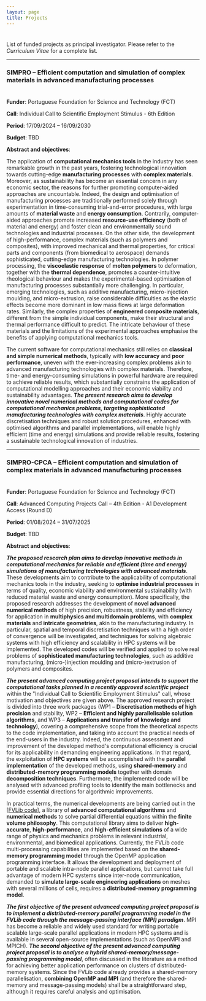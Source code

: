 ```yaml
---
layout: page
title: Projects
---
```


<p style="margin-bottom:1cm;"></p>

<div class="message">
  List of funded projects as principal investigator. Please refer to the <i>Curriculum Vitae</i> for a complete list.
</div>

---

### SIMPRO – Efficient computation and simulation of complex materials in advanced manufacturing processes

<p style="margin-bottom:1cm;"></p>

**Funder**: Portuguese Foundation for Science and Technology (FCT)

**Call**: Individual Call to Scientific Employment Stimulus - 6th Edition

**Period**: 17/09/2024 – 16/09/2030

**Budget**: TBD

**Abstract and objectives**:

The application of **computational mechanics tools** in the industry has seen remarkable growth in the past years, fostering technological innovation towards cutting-edge **manufacturing processes** with **complex materials**. Moreover, as sustainability has become an essential concern in any economic sector, the reasons for further promoting computer-aided approaches are uncountable. Indeed, the design and optimisation of manufacturing processes are traditionally performed solely through experimentation in time-consuming trial-and-error procedures, with large amounts of **material waste** and **energy consumption**. Contrarily, computer-aided approaches promote increased **resource-use efficiency** (both of material and energy) and foster clean and environmentally sound technologies and industrial processes. On the other side, the development of high-performance, complex materials (such as polymers and composites), with improved mechanical and thermal properties, for critical parts and components (from biomedical to aerospace) demands sophisticated, cutting-edge manufacturing technologies. In polymer processing, the **viscoelastic response** of **molten polymers** to deformation, together with the **thermal dependence**, promotes a counter-intuitive rheological behaviour and makes the experimental-based optimisation of manufacturing processes substantially more challenging. In particular, emerging technologies, such as additive manufacturing, micro-injection moulding, and micro-extrusion, raise considerable difficulties as the elastic effects become more dominant in low mass flows at large deformation rates. Similarly, the complex properties of **engineered composite materials**, different from the simple individual components, make their structural and thermal performance difficult to predict. The intricate behaviour of these materials and the limitations of the experimental approaches emphasise the benefits of applying computational mechanics tools.

The current so ftware for computational mechanics still relies on **classical and simple numerical methods**, typically with **low accuracy** and **poor performance**, uneven with the ever-increasing complex problems akin to advanced manufacturing technologies with complex materials. Therefore, time- and energy-consuming simulations in powerful hardware are required to achieve reliable results, which substantially constrains the application of computational modelling approaches and their economic viability and sustainability advantages. **_The present research aims to develop innovative novel numerical methods and computational codes for computational mechanics problems, targeting sophisticated manufacturing technologies with complex materials_**. Highly accurate discretisation techniques and robust solution procedures, enhanced with optimised algorithms and parallel implementations, will enable highly efficient (time and energy) simulations and provide reliable results, fostering a sustainable technological innovation of industries.

---

### SIMPRO-CPCA – Efficient computation and simulation of complex materials in advanced manufacturing processes

<p style="margin-bottom:1cm;"></p>

**Funder**: Portuguese Foundation for Science and Technology (FCT)

**Call**: Advanced Computing Projects Call – 4th Edition - A1 Development Access (Round D)

**Period**: 01/08/2024 – 31/07/2025

**Budget**: TBD

**Abstract and objectives**:

**_The proposed research plan aims to develop innovative methods in computational mechanics for reliable and efficient (time and energy) simulations of manufacturing technologies with advanced materials_**. These developments aim to contribute to the applicability of computational mechanics tools in the industry, seeking to **optimise industrial processes** in terms of quality, economic viability and environmental sustainability (with reduced material waste and energy consumption). More specifically, the proposed research addresses the development of **novel advanced numerical methods** of high precision, robustness, stability and efficiency for application in **multiphysics and multidomain problems**, with **complex materials** and **intricate geometries**, akin to the manufacturing industry. In particular, spatial and temporal discretisation techniques with a high order of convergence will be investigated, and techniques for solving algebraic systems with high efficiency and scalability in HPC systems will be implemented. The developed codes will be verified and applied to solve real problems of **sophisticated manufacturing technologies**, such as additive manufacturing, (micro-)injection moulding and (micro-)extrusion of polymers and composites.

**_The present advanced computing project proposal intends to support the computational tasks planned in a recently approved scientific project_** within the "Individual Call to Scientific Employment Stimulus" call, whose motivation and objectives are given above. The approved research project is divided into three work packages (WP1 – **Discretisation methods of high precision** and stability, WP2 – **Efficient and highly parallelisable solution algorithms**, and WP3 – **Applications and transfer of knowledge and technology**), covering a comprehensive scope from the theoretical aspects to the code implementation, and taking into account the practical needs of the end-users in the industry. Indeed, the continuous assessment and improvement of the developed method's computational efficiency is crucial for its applicability in demanding engineering applications. In that regard, the exploitation of **HPC systems** will be accomplished with the **parallel implementation** of the developed methods, using **shared-memory** and **distributed-memory programming models** together with domain **decomposition techniques**. Furthermore, the implemented code will be analysed with advanced profiling tools to identify the main bottlenecks and provide essential directions for algorithmic improvements.

In practical terms, the numerical developments are being carried out in the [[FVLib code](https://ricardodpcosta.github.io/fvlib.html)], a library of **advanced computational algorithms** and **numerical methods** to solve partial differential equations within the **finite volume philosophy**. This computational library aims to deliver **high-accurate**, **high-performance**, and **high-efficient simulations** of a wide range of physics and mechanics problems in relevant industrial, environmental, and biomedical applications. Currently, the FVLib code multi-processing capabilities are implemented based on the **shared-memory programming model** through the OpenMP application programming interface. It allows the development and deployment of portable and scalable intra-node parallel applications, but cannot take full advantage of modern HPC systems since inter-node communication, demanded to **simulate large-scale engineering applications** on meshes with several millions of cells, requires a **distributed-memory programming model**.

**_The first objective of the present advanced computing project proposal is to implement a distributed-memory parallel programming model in the FVLib code through the message-passing interface (MPI) paradigm_**. MPI has become a reliable and widely used standard for writing portable scalable large-scale parallel applications in modern HPC systems and is available in several open-source implementations (such as OpenMPI and MPICH). **_The second objective of the present advanced computing project proposal is to analyse a hybrid shared-memory/message-passing programming model_**, often discussed in the literature as a method for achieving better application performance on clusters of distributed-memory systems. Since the FVLib code already provides a shared-memory parallelisation, **combining OpenMP and MPI** (and therefore the shared-memory and message-passing models) shall be a straightforward step, although it requires careful analysis and optimisation.
